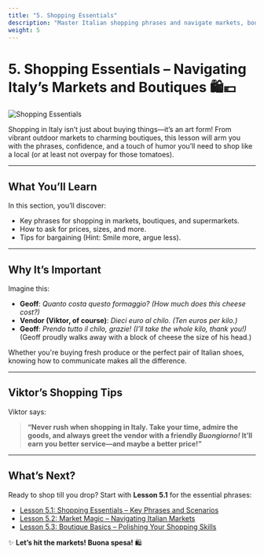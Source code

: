 ```yaml
---
title: "5. Shopping Essentials"
description: "Master Italian shopping phrases and navigate markets, boutiques, and more with confidence!"
weight: 5
---
```


# 5. Shopping Essentials – Navigating Italy’s Markets and Boutiques 🛍️💶  

![Shopping Essentials](/images/beginner-level/shopping-essentials/shopping-essentials.webp)

Shopping in Italy isn’t just about buying things—it’s an art form! From vibrant outdoor markets to charming boutiques, this lesson will arm you with the phrases, confidence, and a touch of humor you’ll need to shop like a local (or at least not overpay for those tomatoes).

---

## What You’ll Learn  

In this section, you’ll discover:  
- Key phrases for shopping in markets, boutiques, and supermarkets.  
- How to ask for prices, sizes, and more.  
- Tips for bargaining (Hint: Smile more, argue less).  

---

## Why It’s Important  

Imagine this:  
- **Geoff**: *Quanto costa questo formaggio?* *(How much does this cheese cost?)*  
- **Vendor (Viktor, of course)**: *Dieci euro al chilo.* *(Ten euros per kilo.)*  
- **Geoff**: *Prendo tutto il chilo, grazie!* *(I’ll take the whole kilo, thank you!)*  
(Geoff proudly walks away with a block of cheese the size of his head.)  

Whether you're buying fresh produce or the perfect pair of Italian shoes, knowing how to communicate makes all the difference.

---

## Viktor’s Shopping Tips  

Viktor says:  
> **“Never rush when shopping in Italy. Take your time, admire the goods, and always greet the vendor with a friendly *Buongiorno!* It’ll earn you better service—and maybe a better price!”**  

---

## What’s Next?  

Ready to shop till you drop? Start with **Lesson 5.1** for the essential phrases:  
- [Lesson 5.1: Shopping Essentials – Key Phrases and Scenarios](./lesson5.1/)  
- [Lesson 5.2: Market Magic – Navigating Italian Markets](./lesson5.2/)  
- [Lesson 5.3: Boutique Basics – Polishing Your Shopping Skills](./lesson5.3/)  

✨ **Let’s hit the markets! Buona spesa!** 🛍️  
